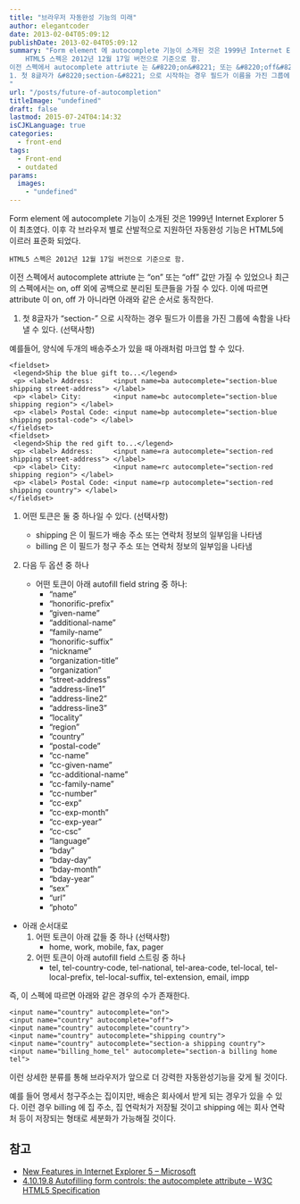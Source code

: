 ```yaml
---
title: "브라우저 자동완성 기능의 미래"
author: elegantcoder
date: 2013-02-04T05:09:12
publishDate: 2013-02-04T05:09:12
summary: "Form element 에 autocomplete 기능이 소개된 것은 1999년 Internet Explorer 5이 최초였다. 이후 각 브라우저 별로 산발적으로 지원하던 자동완성 기능은 HTML5에 이르러 표준화 되었다. 
	HTML5 스펙은 2012년 12월 17일 버전으로 기준으로 함.
이전 스펙에서 autocomplete attriute 는 &#8220;on&#8221; 또는 &#8220;off&#8221; 값만 가질 수 있었으나 최근의 스펙에서는 on, off 외에 공백으로 분리된 토큰들을 가질 수 있다. 이에 따르면 attribute 이 on, off 가 아니라면 아래와 같은 순서로 동작한다.
1. 첫 8글자가 &#8220;section-&#8221; 으로 시작하는 경우 필드가 이름을 가진 그룹에 속함을 나타낼 수 있다.
"
url: "/posts/future-of-autocompletion"
titleImage: "undefined"
draft: false
lastmod: 2015-07-24T04:14:32
isCJKLanguage: true
categories:
  - front-end
tags:
  - Front-end
  - outdated
params:
  images:
    - "undefined"
---
```

Form element 에 autocomplete 기능이 소개된 것은 1999년 Internet Explorer 5이 최초였다. 이후 각 브라우저 별로 산발적으로 지원하던 자동완성 기능은 HTML5에 이르러 표준화 되었다.

```
HTML5 스펙은 2012년 12월 17일 버전으로 기준으로 함.
```

이전 스펙에서 autocomplete attriute 는 “on” 또는 “off” 값만 가질 수 있었으나 최근의 스펙에서는 on, off 외에 공백으로 분리된 토큰들을 가질 수 있다. 이에 따르면 attribute 이 on, off 가 아니라면 아래와 같은 순서로 동작한다.

1.  첫 8글자가 “section-” 으로 시작하는 경우 필드가 이름을 가진 그룹에 속함을 나타낼 수 있다. (선택사항)

예를들어, 양식에 두개의 배송주소가 있을 때 아래처럼 마크업 할 수 있다.

```
<fieldset>
 <legend>Ship the blue gift to...</legend>
 <p> <label> Address:     <input name=ba autocomplete="section-blue shipping street-address"> </label>
 <p> <label> City:        <input name=bc autocomplete="section-blue shipping region"> </label>
 <p> <label> Postal Code: <input name=bp autocomplete="section-blue shipping postal-code"> </label>
</fieldset>
<fieldset>
 <legend>Ship the red gift to...</legend>
 <p> <label> Address:     <input name=ra autocomplete="section-red shipping street-address"> </label>
 <p> <label> City:        <input name=rc autocomplete="section-red shipping region"> </label>
 <p> <label> Postal Code: <input name=rp autocomplete="section-red shipping country"> </label>
</fieldset>
```

1.  어떤 토큰은 둘 중 하나일 수 있다. (선택사항)
    
    -   shipping 은 이 필드가 배송 주소 또는 연락처 정보의 일부임을 나타냄
    -   billing 은 이 필드가 청구 주소 또는 연락처 정보의 일부임을 나타냄
2.  다음 두 옵션 중 하나
    
    -   어떤 토큰이 아래 autofill field string 중 하나:
        -   “name”
        -   “honorific-prefix”
        -   “given-name”
        -   “additional-name”
        -   “family-name”
        -   “honorific-suffix”
        -   “nickname”
        -   “organization-title”
        -   “organization”
        -   “street-address”
        -   “address-line1”
        -   “address-line2”
        -   “address-line3”
        -   “locality”
        -   “region”
        -   “country”
        -   “postal-code”
        -   “cc-name”
        -   “cc-given-name”
        -   “cc-additional-name”
        -   “cc-family-name”
        -   “cc-number”
        -   “cc-exp”
        -   “cc-exp-month”
        -   “cc-exp-year”
        -   “cc-csc”
        -   “language”
        -   “bday”
        -   “bday-day”
        -   “bday-month”
        -   “bday-year”
        -   “sex”
        -   “url”
        -   “photo”

-   아래 순서대로
    1.  어떤 토큰이 아래 값들 중 하나 (선택사항)
        -   home, work, mobile, fax, pager
    2.  어떤 토큰이 아래 autofill field 스트링 중 하나
        -   tel, tel-country-code, tel-national, tel-area-code, tel-local, tel-local-prefix, tel-local-suffix, tel-extension, email, impp

즉, 이 스펙에 따르면 아래와 같은 경우의 수가 존재한다.

```
<input name="country" autocomplete="on">
<input name="country" autocomplete="off">
<input name="country" autocomplete="country">
<input name="country" autocomplete="shipping country">
<input name="country" autocomplete="section-a shipping country">
<input name="billing_home_tel" autocomplete="section-a billing home tel">
```

이런 상세한 분류를 통해 브라우저가 앞으로 더 강력한 자동완성기능을 갖게 될 것이다.

예를 들어 명세서 청구주소는 집이지만, 배송은 회사에서 받게 되는 경우가 있을 수 있다. 이런 경우 billing 에 집 주소, 집 연락처가 저장될 것이고 shipping 에는 회사 연락처 등이 저장되는 형태로 세분화가 가능해질 것이다.

참고
--

-   [New Features in Internet Explorer 5 – Microsoft](http://support.microsoft.com/kb/221787)
-   [4.10.19.8 Autofilling form controls: the autocomplete attribute – W3C HTML5 Specification](http://www.w3.org/TR/html51/forms.html#autofilling-form-controls:-the-autocomplete-attribute)